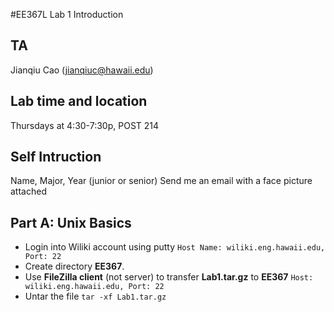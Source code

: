 #EE367L Lab 1 Introduction
## TA
  Jianqiu Cao (jianqiuc@hawaii.edu)
## Lab time and location
  Thursdays at 4:30-7:30p, POST 214
## Self Intruction
  Name, Major, Year (junior or senior)
  Send me an email with a face picture attached
## Part A: Unix Basics
- Login into Wiliki account using putty 
  `Host Name: wiliki.eng.hawaii.edu, Port: 22`
- Create directory **EE367**. 
- Use **FileZilla client** (not server) to transfer **Lab1.tar.gz** to **EE367**
  `Host: wiliki.eng.hawaii.edu, Port: 22`
- Untar the file
  `tar -xf Lab1.tar.gz`
  